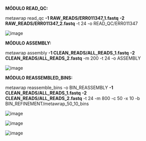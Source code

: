 

**MÓDULO READ_QC:**

metawrap read_qc **-1 RAW_READS/ERR011347_1.fastq** **-2 RAW_READS/ERR011347_2.fastq** -t 24 -o READ_QC/ERR011347

![image](https://github.com/user-attachments/assets/a0310928-a7e1-4f8f-85b0-5b339b8425fa)

**MÓDULO ASSEMBLY:**

metawrap assembly **-1 CLEAN_READS/ALL_READS_1.fastq** **-2 CLEAN_READS/ALL_READS_2.fastq** -m 200 -t 24 -o ASSEMBLY

![image](https://github.com/user-attachments/assets/d1062f63-eee6-4601-8cb7-95a904955fd8)

**MÓDULO REASSEMBLED_BINS:**

metawrap reassemble_bins -o BIN_REASSEMBLY **-1 CLEAN_READS/ALL_READS_1.fastq** **-2 CLEAN_READS/ALL_READS_2.fastq** -t 24 -m 800 -c 50 -x 10 -b BIN_REFINEMENT/metawrap_50_10_bins

![image](https://github.com/user-attachments/assets/f4ad1720-0447-4210-aab3-10db2dcdd2a1)

![image](https://github.com/user-attachments/assets/41c42aa7-05bf-4915-a113-4cc1d38f71d2)

![image](https://github.com/user-attachments/assets/c1de5581-6e3b-463d-965c-dbccbd23aa47)
